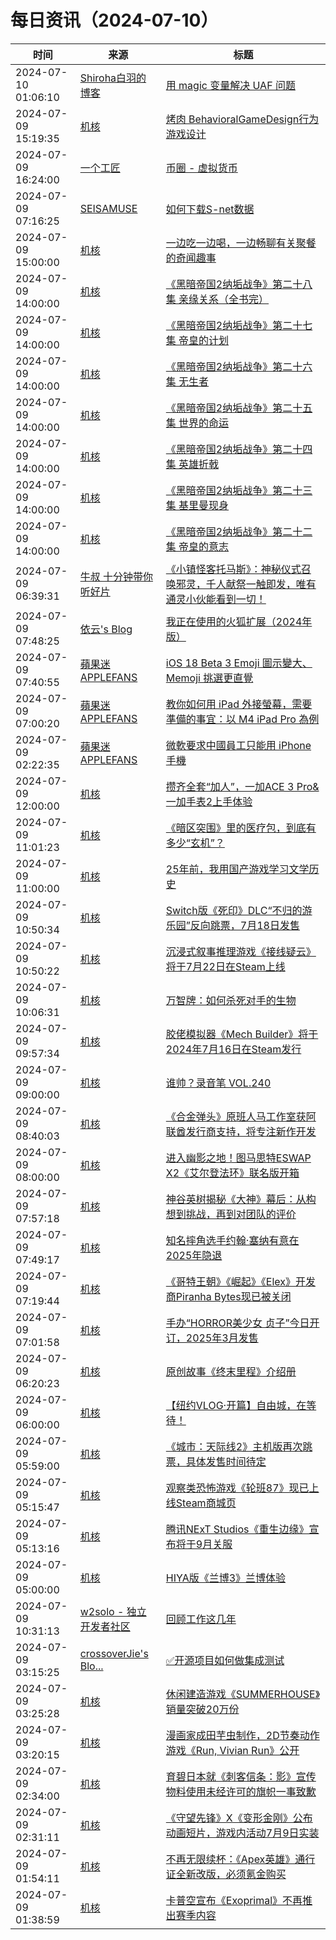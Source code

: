 ﻿# 每日资讯（2024-07-10）

|时间|来源|标题|
|---|---|---|
|2024-07-10 01:06:10|[Shiroha白羽的博客](https://hukeqing.github.io/rss.xml)|[用 magic 变量解决 UAF 问题](https://blog.mauve.icu/2024/07/10/cpp/magic-variable-resolve-UAF/)|
|2024-07-09 15:19:35|[机核](https://www.gcores.com/rss)|[ 烤肉 BehavioralGameDesign行为游戏设计](https://www.gcores.com/articles/184735)|
|2024-07-09 16:24:00|[一个工匠](https://www.yigegongjiang.com/atom.xml)|[币圈 - 虚拟货币](https://www.yigegongjiang.com/2024/virtual_currency/)|
|2024-07-09 07:16:25|[SEISAMUSE](https://www.seis-jun.xyz/atom.xml)|[如何下载S-net数据](http://www.seis-jun.xyz/how-to-download-Snet-data)|
|2024-07-09 15:00:00|[机核](https://www.gcores.com/rss)|[一边吃一边喝，一边畅聊有关聚餐的奇闻趣事](https://www.gcores.com/radios/184616)|
|2024-07-09 14:00:00|[机核](https://www.gcores.com/rss)|[《黑暗帝国2纳垢战争》第二十八集 亲缘关系（全书完）](https://www.gcores.com/radios/183922)|
|2024-07-09 14:00:00|[机核](https://www.gcores.com/rss)|[《黑暗帝国2纳垢战争》第二十七集 帝皇的计划](https://www.gcores.com/radios/183921)|
|2024-07-09 14:00:00|[机核](https://www.gcores.com/rss)|[《黑暗帝国2纳垢战争》第二十六集 无生者](https://www.gcores.com/radios/183920)|
|2024-07-09 14:00:00|[机核](https://www.gcores.com/rss)|[《黑暗帝国2纳垢战争》第二十五集 世界的命运](https://www.gcores.com/radios/183919)|
|2024-07-09 14:00:00|[机核](https://www.gcores.com/rss)|[《黑暗帝国2纳垢战争》第二十四集 英雄折戟](https://www.gcores.com/radios/183918)|
|2024-07-09 14:00:00|[机核](https://www.gcores.com/rss)|[《黑暗帝国2纳垢战争》第二十三集 基里曼现身](https://www.gcores.com/radios/183917)|
|2024-07-09 14:00:00|[机核](https://www.gcores.com/rss)|[《黑暗帝国2纳垢战争》第二十二集 帝皇的意志](https://www.gcores.com/radios/183915)|
|2024-07-09 06:39:31|[牛叔 十分钟带你听好片](https://getpodcast.xyz/data/ximalaya/11534451.xml)|[《小镇怪客托马斯》：神秘仪式召唤邪灵，千人献祭一触即发，唯有通灵小伙能看到一切！](https://www.ximalaya.com/sound/740101876)|
|2024-07-09 07:48:25|[依云's Blog](https://blog.lilydjwg.me/feed)|[我正在使用的火狐扩展（2024年版）](https://blog.lilydjwg.me/posts/216855.html)|
|2024-07-09 07:40:55|[蘋果迷 APPLEFANS](https://applefans.today/feed/)|[iOS 18 Beta 3 Emoji 圖示變大、 Memoji 挑選更直覺](https://applefans.today/2024-07-ios-18-beta-3-emoji-memoji-change/)|
|2024-07-09 07:00:20|[蘋果迷 APPLEFANS](https://applefans.today/feed/)|[教你如何用 iPad 外接螢幕，需要準備的事宜：以 M4 iPad Pro 為例](https://applefans.today/2024-07-m4-ipad-pro-external-display/)|
|2024-07-09 02:22:35|[蘋果迷 APPLEFANS](https://applefans.today/feed/)|[微軟要求中國員工只能用 iPhone 手機](https://applefans.today/2024-07-microsoft-china-bans-android-just-use-iphones/)|
|2024-07-09 12:00:00|[机核](https://www.gcores.com/rss)|[攒齐全套“加人”，一加ACE 3 Pro&一加手表2上手体验](https://www.gcores.com/articles/184730)|
|2024-07-09 11:01:23|[机核](https://www.gcores.com/rss)|[《暗区突围》里的医疗包，到底有多少“玄机”？](https://www.gcores.com/articles/184726)|
|2024-07-09 11:00:00|[机核](https://www.gcores.com/rss)|[25年前，我用国产游戏学习文学历史](https://www.gcores.com/articles/184722)|
|2024-07-09 10:50:34|[机核](https://www.gcores.com/rss)|[Switch版《死印》DLC“不归的游乐园”反向跳票，7月18日发售](https://www.gcores.com/articles/184731)|
|2024-07-09 10:50:22|[机核](https://www.gcores.com/rss)|[沉浸式叙事推理游戏《接线疑云》将于7月22日在Steam上线](https://www.gcores.com/articles/184725)|
|2024-07-09 10:06:31|[机核](https://www.gcores.com/rss)|[万智牌：如何杀死对手的生物](https://www.gcores.com/articles/183169)|
|2024-07-09 09:57:34|[机核](https://www.gcores.com/rss)|[胶佬模拟器《Mech Builder》将于2024年7月16日在Steam发行](https://www.gcores.com/articles/184727)|
|2024-07-09 09:00:00|[机核](https://www.gcores.com/rss)|[谁帅？录音笔 VOL.240](https://www.gcores.com/radios/184721)|
|2024-07-09 08:40:03|[机核](https://www.gcores.com/rss)|[《合金弹头》原班人马工作室获阿联酋发行商支持，将专注新作开发](https://www.gcores.com/articles/184723)|
|2024-07-09 08:00:00|[机核](https://www.gcores.com/rss)|[进入幽影之地！图马思特ESWAP X2《艾尔登法环》联名版开箱](https://www.gcores.com/articles/184716)|
|2024-07-09 07:57:18|[机核](https://www.gcores.com/rss)|[神谷英树揭秘《大神》幕后：从构想到挑战，再到对团队的评价](https://www.gcores.com/articles/184719)|
|2024-07-09 07:49:17|[机核](https://www.gcores.com/rss)|[知名摔角选手约翰·塞纳有意在2025年隐退](https://www.gcores.com/articles/184720)|
|2024-07-09 07:19:44|[机核](https://www.gcores.com/rss)|[《哥特王朝》《崛起》《Elex》开发商Piranha Bytes现已被关闭](https://www.gcores.com/articles/184715)|
|2024-07-09 07:01:58|[机核](https://www.gcores.com/rss)|[手办“HORROR美少女 贞子”今日开订，2025年3月发售](https://www.gcores.com/articles/184717)|
|2024-07-09 06:20:23|[机核](https://www.gcores.com/rss)|[原创故事《终末里程》介绍册](https://www.gcores.com/articles/184714)|
|2024-07-09 06:00:00|[机核](https://www.gcores.com/rss)|[【纽约VLOG·开篇】自由城，在等待！](https://www.gcores.com/videos/184690)|
|2024-07-09 05:59:00|[机核](https://www.gcores.com/rss)|[《城市：天际线2》主机版再次跳票，具体发售时间待定](https://www.gcores.com/articles/184713)|
|2024-07-09 05:15:47|[机核](https://www.gcores.com/rss)|[观察类恐怖游戏《轮班87》现已上线Steam商城页](https://www.gcores.com/articles/184710)|
|2024-07-09 05:13:16|[机核](https://www.gcores.com/rss)|[腾讯NExT Studios《重生边缘》宣布将于9月关服](https://www.gcores.com/articles/184704)|
|2024-07-09 05:00:00|[机核](https://www.gcores.com/rss)|[HIYA版《兰博3》兰博体验](https://www.gcores.com/videos/182917)|
|2024-07-09 10:31:13|[w2solo - 独立开发者社区](https://w2solo.com/topics/feed)|[回顾工作这几年](https://w2solo.com/topics/4752)|
|2024-07-09 03:15:25|[crossoverJie's Blo...](https://crossoverjie.top/atom.xml)|[✅开源项目如何做集成测试](http://crossoverjie.top/2024/07/09/ob/%E2%9C%85%E5%BC%80%E6%BA%90%E9%A1%B9%E7%9B%AE%E5%A6%82%E4%BD%95%E5%81%9A%E9%9B%86%E6%88%90%E6%B5%8B%E8%AF%95/)|
|2024-07-09 03:25:28|[机核](https://www.gcores.com/rss)|[休闲建造游戏《SUMMERHOUSE》销量突破20万份](https://www.gcores.com/articles/184702)|
|2024-07-09 03:20:15|[机核](https://www.gcores.com/rss)|[漫画家成田芋虫制作，2D节奏动作游戏《Run, Vivian Run》公开](https://www.gcores.com/articles/184701)|
|2024-07-09 02:34:00|[机核](https://www.gcores.com/rss)|[育碧日本就《刺客信条：影》宣传物料使用未经许可的旗帜一事致歉](https://www.gcores.com/articles/184696)|
|2024-07-09 02:31:11|[机核](https://www.gcores.com/rss)|[《守望先锋》X《变形金刚》公布动画短片，游戏内活动7月9日实装](https://www.gcores.com/articles/184698)|
|2024-07-09 01:54:11|[机核](https://www.gcores.com/rss)|[不再无限续杯：《Apex英雄》通行证全新改版，必须氪金购买](https://www.gcores.com/articles/184695)|
|2024-07-09 01:38:59|[机核](https://www.gcores.com/rss)|[卡普空宣布《Exoprimal》不再推出赛季内容](https://www.gcores.com/articles/184694)|

